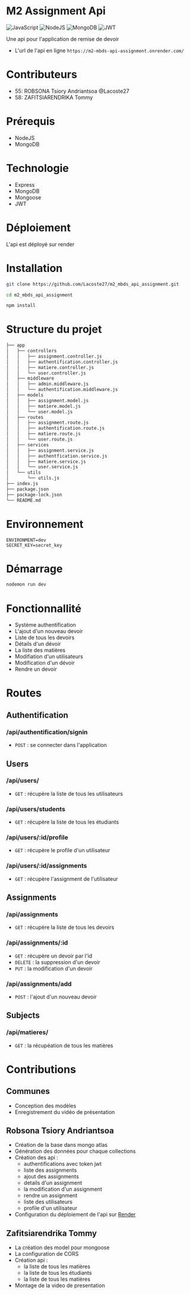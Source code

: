 # M2 Assignment Api

![JavaScript](https://img.shields.io/badge/javascript-%23323330.svg?style=for-the-badge&logo=javascript&logoColor=%23F7DF1E)
![NodeJS](https://img.shields.io/badge/node.js-6DA55F?style=for-the-badge&logo=node.js&logoColor=white)
![MongoDB](https://img.shields.io/badge/MongoDB-%234ea94b.svg?style=for-the-badge&logo=mongodb&logoColor=white)
![JWT](https://img.shields.io/badge/JWT-black?style=for-the-badge&logo=JSON%20web%20tokens)

Une api pour l'application de remise de devoir 

- L'url de l'api en ligne `https://m2-mbds-api-assignment.onrender.com/`

# Contributeurs
- 55: ROBSONA Tsiory Andriantsoa @Lacoste27
- 58: ZAFITSIARENDRIKA Tommy

# Prérequis

- NodeJS
- MongoDB

# Technologie

- Express
- MongoDB
- Mongoose
- JWT

# Déploiement
L'api est déployé sur render


# Installation

```bash 
git clone https://github.com/Lacoste27/m2_mbds_api_assignment.git
```

```bash 
cd m2_mbds_api_assignment
```

```bash 
npm install
```

# Structure du projet
```bash
├── app
│   ├── controllers
│   │   ├── assignment.controller.js
│   │   ├── authentification.controller.js
│   │   ├── matiere.controller.js
│   │   └── user.controller.js
│   ├── middleware
│   │   ├── admin.middleware.js
│   │   └── authentification.middleware.js
│   ├── models
│   │   ├── assignment.model.js
│   │   ├── matiere.model.js
│   │   └── user.model.js
│   ├── routes
│   │   ├── assignment.route.js
│   │   ├── authentification.route.js
│   │   ├── matiere.route.js
│   │   └── user.route.js
│   ├── services
│   │   ├── assignment.service.js
│   │   ├── authentfication.service.js
│   │   ├── matiere.service.js
│   │   └── user.service.js
│   └── utils
│       └── utils.js
├── index.js
├── package.json
├── package-lock.json
└── README.md

```

# Environnement
```
ENVIRONMENT=dev
SECRET_KEY=secret_key
```

# Démarrage

```bash
nodemon run dev
```

# Fonctionnallité 
- Système authentification
- L'ajout d'un nouveau devoir
- Liste de tous les devoirs
- Détails d'un dévoir
- La liste des matières
- Modifiation d'un utilisateurs
- Modification d'un dévoir
- Rendre un devoir 

# Routes
## Authentification
### /api/authentification/signin
- `POST` : se connecter dans l'application

## Users
### /api/users/
- `GET` : récupère la liste de tous les utilisateurs

### /api/users/students
- `GET` : récupère la liste de tous les étudiants

### /api/users/:id/profile 
- `GET` : récupère le profile d'un utilisateur

### /api/users/:id/assignments
- `GET` : récupère l'assignment de l'utilisateur

## Assignments
### /api/assignments
- `GET` :  récupère la liste de tous les devoirs

### /api/assignments/:id
- `GET` :  récupère un devoir par l'id
- `DELETE` : la suppression d'un devoir
- `PUT` : la modification d'un devoir

### /api/assignments/add
- `POST` : l'ajout d'un nouveau devoir

## Subjects
### /api/matieres/
- `GET` : la récupéation de tous les matières

# Contributions
## Communes 
- Conception des modèles
- Enregistrement du vidéo de présentation

## Robsona Tsiory Andriantsoa
- Création de la base dans mongo atlas
- Génération des données pour chaque collections
- Création des api :
    - authentifications avec token jwt
    - liste des assignments 
    - ajout des assignments
    - details d'un assignment
    - la modification d'un assignment
    - rendre un assignment
    - liste des utilisateurs
    - profile d'un utilisateur
- Configuration du déploiement de l'api sur [Render](https://render.com 'Render')

## Zafitsiarendrika Tommy
- La création des model pour mongoose
- La configuration de CORS
- Création api : 
    - la liste de tous les matières
    - la liste de tous les étudiants
    - la liste de tous les matières
- Montage de la video de presentation